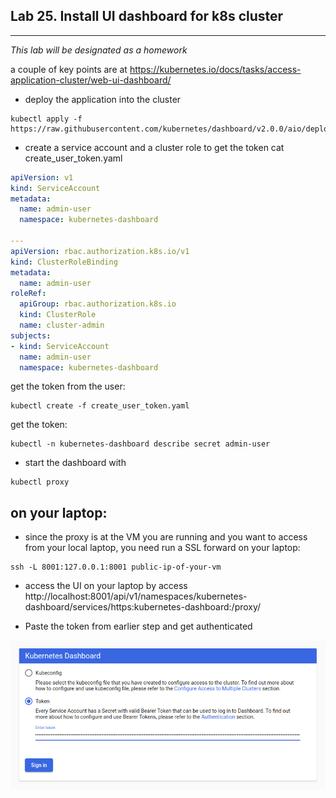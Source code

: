 ## Lab 25. Install UI dashboard for k8s cluster
___

_This lab will be designated as a homework_

a couple of key points are at https://kubernetes.io/docs/tasks/access-application-cluster/web-ui-dashboard/


* deploy the application into the cluster
```
kubectl apply -f https://raw.githubusercontent.com/kubernetes/dashboard/v2.0.0/aio/deploy/recommended.yaml
```

* create a service account and a cluster role to get the token
cat create_user_token.yaml
```yaml
apiVersion: v1
kind: ServiceAccount
metadata:
  name: admin-user
  namespace: kubernetes-dashboard
  
---
apiVersion: rbac.authorization.k8s.io/v1
kind: ClusterRoleBinding
metadata:
  name: admin-user
roleRef:
  apiGroup: rbac.authorization.k8s.io
  kind: ClusterRole
  name: cluster-admin
subjects:
- kind: ServiceAccount
  name: admin-user
  namespace: kubernetes-dashboard
```
get the token from the user:
```
kubectl create -f create_user_token.yaml
```
get the token:

```
kubectl -n kubernetes-dashboard describe secret admin-user
```

* start the dashboard with
```
kubectl proxy
```
## on your laptop:
* since the proxy is at the VM you are running and you want to access from your local laptop, you need run a SSL forward on your laptop:
```
ssh -L 8001:127.0.0.1:8001 public-ip-of-your-vm
```

* access the UI on your laptop by access 
 http://localhost:8001/api/v1/namespaces/kubernetes-dashboard/services/https:kubernetes-dashboard:/proxy/
 
* Paste the token from earlier step and get authenticated

![dashboard](https://github.com/alexchenuw/devopslabs/blob/main/Lab-25/k8sdashboard.png)


